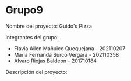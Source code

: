 # Grupo9

Nombre del proyecto: Guido's Pizza

Integrantes del grupo:
- Flavia Ailen Mañuico Quequejana - 202110207
- Maria Fernanda Surco Vergara - 202110358
- Alvaro Riojas Baldeon - 201710184

Descripción del proyecto:
